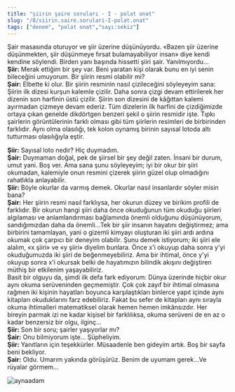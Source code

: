 ```yaml
---
title: "şiirin şaire soruları - I - polat onat"
slug: "/8/siirin.saire.sorulari-I-polat.onat"
tags: ["denem", "polat onat","sayı:sekiz"]
---
```


Şair masasında oturuyor ve şiir üzerine düşünüyordu. «Bazen şiir üzerine
düşünmekten, şiir düşünmeye fırsat bulamayabiliyor insan» diye kendi
kendine söylendi. Birden yanı başında hissetti şiiri şair.
Yanılmıyordu...\
**Şiir:** Merak ettiğim bir şey var. Beni yaratan kişi olarak bunu en
iyi senin bileceğini umuyorum. Bir şiirin resmi olabilir mi?\
**Şair:** Elbette ki olur. Bir şiirin resminin nasıl çizileceğini
söyleyeyim sana: Şiirin ilk dizesi kurşun kalemle çizilir. Daha sonra
çizgi devam ettirilerek her dizenin son harfinin üstü çizilir. Şiirin
son dizesini de kâğıttan kalemi ayırmadan çizmeye devam ederiz. Tüm
dizelerin ilk harfini de çizdiğimizde ortaya çıkan genelde dikdörtgen
benzeri şekil o şiirin resmidir işte. Tıpkı şairlerin görüntülerinin
farklı olması gibi tüm şiirlerin resimleri de birbirinden farklıdır.
Aynı olma olasılığı, tek kolon oynamış birinin sayısal lotoda altı
tutturması olasılığıyla eştir.

**Şiir:** Sayısal loto nedir? Hiç duymadım.\
**Şair:** Duymaman doğal, pek de şiirsel bir şey değil zaten. İnsani bir
durum, umut yani. Boş ver. Ama sana şunu söyleyeyim; iyi bir okur bir
şiiri okumadan, kalemiyle onun resmini çizerek şiirin güzel olup
olmadığını rahatlıkla anlayabilir.\
**Şiir:** Böyle okurlar da varmış demek. Okurlar nasıl insanlardır
söyler misin bana?\
**Şair:** Her şiirin resmi nasıl farklıysa, her okurun düzey ve birikim
profili de farklıdır. Bir okurun hangi şiiri daha önce okuduğunun tüm
okuduğu şiirleri algılaması ve anlamlandırması bağlamında önemli
olduğunu düşünüyorum, sandığımızdan daha da önemli...Tek bir şiir
insanın hayatını değiştirmez; ama birbirini tamamlayan, yani o gizemli
kimyayı oluşturan iki şiiri ardı ardına okumak çok çarpıcı bir deneyim
olabilir. Şunu demek istiyorum; iki şiiri ele alalım, «x şiiri» ve «y
şiiri» diyelim bunlara. Önce x'i okuyup daha sonra y'yi okuduğumuzda iki
şiiri de beğenmeyebiliriz. Ama bir ihtimal, önce y'yi okuyup sonra x'i
okursak belki de hayatımızın bilindik akışını değiştiren müthiş bir
etkilenim yaşayabiliriz.\
Basit bir olguyu da, şimdi ilk defa fark ediyorum: Dünya üzerinde hiçbir
okur aynı okuma serüveninden geçmemiştir. Çok çok zayıf bir ihtimal
olmasına rağmen iki kişinin hayatları boyunca karşılaştıkları binlerce
yapıt içinde aynı kitapları okuduklarını farz edebiliriz. Fakat bu sefer
de kitapları aynı sırayla okuma ihtimalleri matematiksel olarak hemen
hemen imkânsızdır. Her bireyin parmak izi ne kadar kişisel bir
farklılıksa, okuma serüveni de en az o kadar benzersiz bir olgu,
ilginç...\
**Şiir:** Son bir soru; şairler yaşıyorlar mı?\
**Şair:** Onu bilmiyorum işte... Şüpheliyim.\
**Şiir:** Yanıtların için teşekkürler. Müsaadenle ben gideyim artık. Boş
bir sayfa beni bekliyor.\
**Şair:** Oldu. Umarım yakında görüşürüz. Benim de uyumam gerek...Ve
rüyalar görmem...



![aynaadam](/img/aynaadam.jpg)


